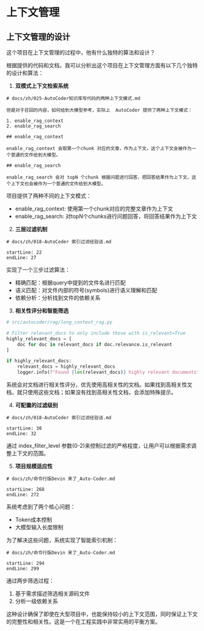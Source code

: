 # 上下文管理


## 上下文管理的设计

这个项目在上下文管理的过程中，他有什么独特的算法和设计？

根据提供的代码和文档，我可以分析出这个项目在上下文管理方面有以下几个独特的设计和算法：

1. **双模式上下文检索系统**

```text
# docs/zh/025-AutoCoder知识库写代码的两种上下文模式.md

但是对于召回的内容，如何给到大模型参考，实际上  AutoCoder 提供了两种上下文模式：

1. enable_rag_context
2. enable_rag_search

## enable_rag_context

enable_rag_context 会取第一个chunk 对应的文章，作为上下文，这个上下文会被作为一个普通的文件给到大模型。

## enable_rag_search

enable_rag_search 会对 topN 个chunk 根据问题进行回答，把回答结果作为上下文，这个上下文也会被作为一个普通的文件给到大模型。
```


项目提供了两种不同的上下文模式：
- enable_rag_context: 使用第一个chunk对应的完整文章作为上下文
- enable_rag_search: 对topN个chunks进行问题回答，将回答结果作为上下文

2. **三层过滤机制**
```text
# docs/zh/018-AutoCoder 索引过滤经验谈.md

startLine: 22
endLine: 27
```

实现了一个三步过滤算法：
- 精确匹配：根据query中提到的文件名进行匹配
- 语义匹配：对文件内部的符号(symbols)进行语义理解和匹配
- 依赖分析：分析找到文件的依赖关系

3. **相关性评分和智能筛选**

```python
# src/autocoder/rag/long_context_rag.py

# Filter relevant_docs to only include those with is_relevant=True
highly_relevant_docs = [
    doc for doc in relevant_docs if doc.relevance.is_relevant
]

if highly_relevant_docs:
    relevant_docs = highly_relevant_docs
    logger.info(f"Found {len(relevant_docs)} highly relevant documents")
```


系统会对文档进行相关性评分，优先使用高相关性的文档。如果找到高相关性文档，就只使用这些文档；如果没有找到高相关性文档，会添加特殊提示。

4. **可配置的过滤级别**
```text
# docs/zh/018-AutoCoder 索引过滤经验谈.md

startLine: 30
endLine: 32
```

通过 index_filter_level 参数(0-2)来控制过滤的严格程度，让用户可以根据需求调整上下文的范围。

5. **项目规模适应性**
```text
# docs/zh/命令行版Devin 来了_Auto-Coder.md

startLine: 268
endLine: 272
```

系统考虑到了两个核心问题：
- Token成本控制
- 大模型输入长度限制

为了解决这些问题，系统实现了智能索引机制：
```text
# docs/zh/命令行版Devin 来了_Auto-Coder.md

startLine: 294
endLine: 299
```

通过两步筛选过程：
1. 基于需求描述筛选相关源码文件
2. 分析一级依赖关系

这种设计确保了即使在大型项目中，也能保持较小的上下文范围，同时保证上下文的完整性和相关性。这是一个在工程实践中非常实用的平衡方案。
